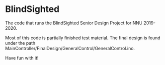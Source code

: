 # BlindSighted
The code that runs the BlindSighted Senior Design Project for NNU 2019-2020.

Most of this code is partially finished test material. The final design is found under the path MainController/FinalDesign/GeneralControl/GeneralControl.ino.

Have fun with it!
